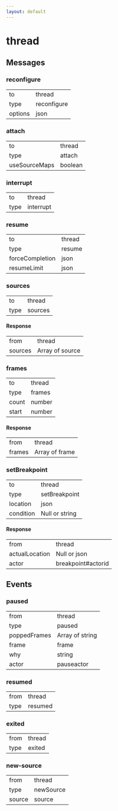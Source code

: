 ```yaml
---
layout: default
---
```


# thread #

## Messages ##

### reconfigure ###

<table>

<tr>
<td>to</td>
<td>thread</td>
</tr>

<tr>
<td>type</td>
<td>reconfigure</td>
</tr>

<tr>
<td>options</td>
<td>json</td>
</tr>

</table>

### attach ###

<table>

<tr>
<td>to</td>
<td>thread</td>
</tr>

<tr>
<td>type</td>
<td>attach</td>
</tr>

<tr>
<td>useSourceMaps</td>
<td>boolean</td>
</tr>

</table>

### interrupt ###

<table>

<tr>
<td>to</td>
<td>thread</td>
</tr>

<tr>
<td>type</td>
<td>interrupt</td>
</tr>

</table>

### resume ###

<table>

<tr>
<td>to</td>
<td>thread</td>
</tr>

<tr>
<td>type</td>
<td>resume</td>
</tr>

<tr>
<td>forceCompletion</td>
<td>json</td>
</tr>

<tr>
<td>resumeLimit</td>
<td>json</td>
</tr>

</table>

### sources ###

<table>

<tr>
<td>to</td>
<td>thread</td>
</tr>

<tr>
<td>type</td>
<td>sources</td>
</tr>

</table>

#### Response ####

<table>

<tr>
<td>from</td>
<td>thread</td>
</tr>

<tr>
<td>sources</td>
<td>Array of source</td>
</tr>

</table>

### frames ###

<table>

<tr>
<td>to</td>
<td>thread</td>
</tr>

<tr>
<td>type</td>
<td>frames</td>
</tr>

<tr>
<td>count</td>
<td>number</td>
</tr>

<tr>
<td>start</td>
<td>number</td>
</tr>

</table>

#### Response ####

<table>

<tr>
<td>from</td>
<td>thread</td>
</tr>

<tr>
<td>frames</td>
<td>Array of frame</td>
</tr>

</table>

### setBreakpoint ###

<table>

<tr>
<td>to</td>
<td>thread</td>
</tr>

<tr>
<td>type</td>
<td>setBreakpoint</td>
</tr>

<tr>
<td>location</td>
<td>json</td>
</tr>

<tr>
<td>condition</td>
<td>Null or string</td>
</tr>

</table>

#### Response ####

<table>

<tr>
<td>from</td>
<td>thread</td>
</tr>

<tr>
<td>actualLocation</td>
<td>Null or json</td>
</tr>

<tr>
<td>actor</td>
<td>breakpoint#actorid</td>
</tr>

</table>

## Events ##

### paused ###

<table>

<tr>
<td>from</td>
<td>thread</td>
</tr>

<tr>
<td>type</td>
<td>paused</td>
</tr>

<tr>
<td>poppedFrames</td>
<td>Array of string</td>
</tr>

<tr>
<td>frame</td>
<td>frame</td>
</tr>

<tr>
<td>why</td>
<td>string</td>
</tr>

<tr>
<td>actor</td>
<td>pauseactor</td>
</tr>

</table>

### resumed ###

<table>

<tr>
<td>from</td>
<td>thread</td>
</tr>

<tr>
<td>type</td>
<td>resumed</td>
</tr>

</table>

### exited ###

<table>

<tr>
<td>from</td>
<td>thread</td>
</tr>

<tr>
<td>type</td>
<td>exited</td>
</tr>

</table>

### new-source ###

<table>

<tr>
<td>from</td>
<td>thread</td>
</tr>

<tr>
<td>type</td>
<td>newSource</td>
</tr>

<tr>
<td>source</td>
<td>source</td>
</tr>

</table>
